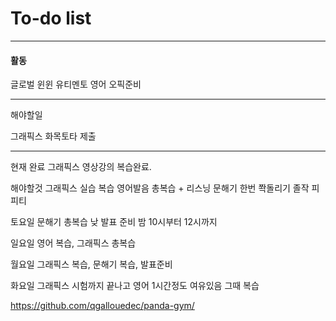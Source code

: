 # To-do list

----------------
#### 활동

글로벌 윈윈
유티멘토
영어 오픽준비

-----

해야할일

그래픽스 화목토타 제출


-----

현재 완료
그래픽스 영상강의 복습완료.

해야할것
그래픽스 실습 복습
영어발음 총복습 + 리스닝
문해기 한번 쫙돌리기
졸작 피피티



토요일 
문해기 총복습 낮
발표 준비 밤 10시부터 12시까지

일요일 
영어 복습, 그래픽스 총복습

월요일 
그래픽스 복습, 문해기 복습, 발표준비

화요일 
그래픽스 시험까지 끝나고 영어 1시간정도 여유있음 그때 복습

https://github.com/qgallouedec/panda-gym/